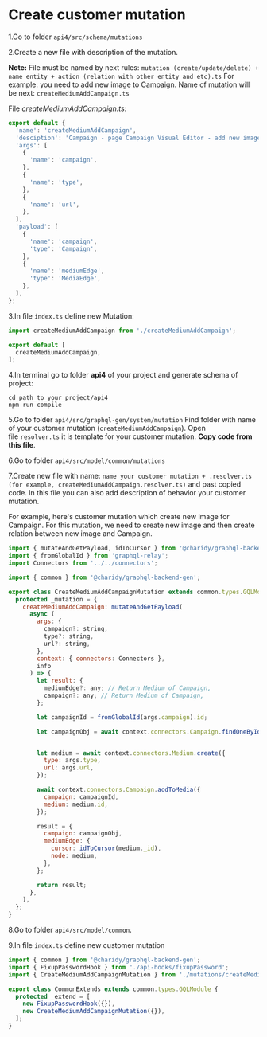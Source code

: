 # Create customer mutation

1.Go to folder `api4/src/schema/mutations`

2.Create a new file with description of the mutation.

**Note:** File must be named by next rules:
`mutation (create/update/delete) + name entity + action (relation with other entity and etc).ts`
For example: you need to add new image to Campaign. Name of mutation will be next:
`createMediumAddCampaign.ts`

File _createMediumAddCampaign.ts_:
```javascript
export default {
  'name': 'createMediumAddCampaign',
  'desciption': 'Campaign - page Campaign Visual Editor - add new image for Campaign',
  'args': [
    {
      'name': 'campaign',
    },
    {
      'name': 'type',
    },
    {
      'name': 'url',
    },
  ],
  'payload': [
    {
      'name': 'campaign',
      'type': 'Campaign',
    },
    {
      'name': 'mediumEdge',
      'type': 'MediaEdge',
    },
  ],
};
```

3.In file `index.ts` define new Mutation:

```javascript
import createMediumAddCampaign from './createMediumAddCampaign';

export default [
  createMediumAddCampaign,
];
```

4.In terminal go to folder **api4** of your project and generate schema of project:

```
cd path_to_your_project/api4
npm run compile
```

5.Go to folder `api4/src/graphql-gen/system/mutation`
Find folder with name of your customer mutation \(`createMediumAddCampaign`\). Open file `resolver.ts` it is template for your customer mutation. **Copy code from this file**.

6.Go to folder `api4/src/model/common/mutations`

7.Create new file with name:
`name your customer mutation + .resolver.ts (for example, createMediumAddCampaign.resolver.ts)`
and past copied code. In this file you can also add description of behavior your customer mutation.

For example, here's customer mutation which create new image for Campaign. For this mutation, we need to create new image and then create relation between new image and Campaign.

```javascript
import { mutateAndGetPayload, idToCursor } from '@charidy/graphql-backend-common';
import { fromGlobalId } from 'graphql-relay';
import Connectors from '../../connectors';

import { common } from '@charidy/graphql-backend-gen';

export class CreateMediumAddCampaignMutation extends common.types.GQLModule {
  protected _mutation = {
    createMediumAddCampaign: mutateAndGetPayload(
      async (
        args: {
          campaign?: string,
          type?: string,
          url?: string,
        },
        context: { connectors: Connectors },
        info
      ) => {
        let result: {
          mediumEdge?: any; // Return Medium of Campaign,
          campaign?: any; // Return Medium of Campaign,
        };

        let campaignId = fromGlobalId(args.campaign).id;

        let campaignObj = await context.connectors.Campaign.findOneById(campaignId);


        let medium = await context.connectors.Medium.create({
          type: args.type,
          url: args.url,
        });

        await context.connectors.Campaign.addToMedia({
          campaign: campaignId,
          medium: medium.id,
        });

        result = {
          campaign: campaignObj,
          mediumEdge: {
            cursor: idToCursor(medium._id),
            node: medium,
          },
        };

        return result;
      },
    ),
  };
}
```
8.Go to folder `api4/src/model/common`.

9.In file `index.ts` define new customer mutation

```javascript
import { common } from '@charidy/graphql-backend-gen';
import { FixupPasswordHook } from './api-hooks/fixupPassword';
import { CreateMediumAddCampaignMutation } from './mutations/createMediumAddCampaign.resolver'; // your customer mutation

export class CommonExtends extends common.types.GQLModule {
  protected _extend = [
    new FixupPasswordHook({}),
    new CreateMediumAddCampaignMutation({}),
  ];
}
```